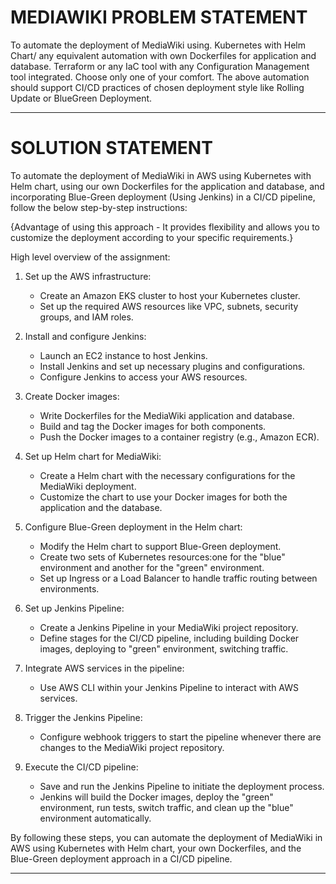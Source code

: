 # MEDIAWIKI PROBLEM STATEMENT
To automate the deployment of MediaWiki using.
Kubernetes with Helm Chart/ any equivalent automation with own Dockerfiles for application and database.
Terraform or any IaC tool with any Configuration Management tool integrated.
Choose only one of your comfort.
The above automation should support CI/CD practices of chosen deployment style like Rolling Update or BlueGreen Deployment.
***********************************************************************************************************************
# SOLUTION STATEMENT
To automate the deployment of MediaWiki in AWS using Kubernetes with Helm chart, using our own Dockerfiles for the application and database, and incorporating Blue-Green deployment (Using Jenkins) in a CI/CD pipeline, follow the below step-by-step instructions:

{Advantage of using this approach - It provides flexibility and allows you to customize the deployment according to your specific requirements.}

High level overview of the assignment:

1. Set up the AWS infrastructure:
   - Create an Amazon EKS cluster to host your Kubernetes cluster.
   - Set up the required AWS resources like VPC, subnets, security groups, and IAM roles.

2. Install and configure Jenkins:
   - Launch an EC2 instance to host Jenkins.
   - Install Jenkins and set up necessary plugins and configurations.
   - Configure Jenkins to access your AWS resources.

3. Create Docker images:
   - Write Dockerfiles for the MediaWiki application and database.
   - Build and tag the Docker images for both components.
   - Push the Docker images to a container registry (e.g., Amazon ECR).

4. Set up Helm chart for MediaWiki:
   - Create a Helm chart with the necessary configurations for the MediaWiki deployment.
   - Customize the chart to use your Docker images for both the application and the database.

5. Configure Blue-Green deployment in the Helm chart:
   - Modify the Helm chart to support Blue-Green deployment.
   - Create two sets of Kubernetes resources:one for the "blue" environment and another for the "green" environment.
   - Set up Ingress or a Load Balancer to handle traffic routing between environments.

6. Set up Jenkins Pipeline:
   - Create a Jenkins Pipeline in your MediaWiki project repository.
   - Define stages for the CI/CD pipeline, including building Docker images, deploying to "green" environment, switching traffic.

7. Integrate AWS services in the pipeline:
   - Use AWS CLI within your Jenkins Pipeline to interact with AWS services.

8. Trigger the Jenkins Pipeline:
   - Configure webhook triggers to start the pipeline whenever there are changes to the MediaWiki project repository.

9. Execute the CI/CD pipeline:
   - Save and run the Jenkins Pipeline to initiate the deployment process.
   - Jenkins will build the Docker images, deploy the "green" environment, run tests, switch traffic, and clean up the "blue" environment automatically.

By following these steps, you can automate the deployment of MediaWiki in AWS using Kubernetes with Helm chart, your own Dockerfiles, and the Blue-Green deployment approach in a CI/CD pipeline.

**********************************
